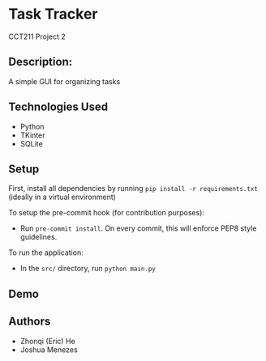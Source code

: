 # Task Tracker
CCT211 Project 2

## Description:
A simple GUI for organizing tasks


## Technologies Used
* Python
* TKinter
* SQLite


## Setup
First, install all dependencies by running `pip install -r requirements.txt` (ideally in a virtual environment)

To setup the pre-commit hook (for contribution purposes):
* Run `pre-commit install`. On every commit, this will enforce PEP8 style guidelines.

To run the application:
* In the `src/` directory, run `python main.py`


## Demo

## Authors
* Zhonqi (Eric) He
* Joshua Menezes
